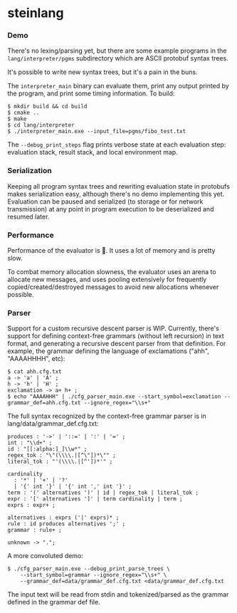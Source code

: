 # steinlang

### Demo

There's no lexing/parsing yet, but there are some example programs in the `lang/interpreter/pgms` subdirectory which are ASCII protobuf syntax trees.

It's possible to write new syntax trees, but it's a pain in the buns.

The `interpreter_main` binary can evaluate them, print any output printed by the program, and print some timing information.
To build:
```
$ mkdir build && cd build
$ cmake ..
$ make
$ cd lang/interpreter
$ ./interpreter_main.exe --input_file=pgms/fibo_test.txt
```

The `--debug_print_steps` flag prints verbose state at each evaluation step: evaluation stack, result stack, and local environment map.

### Serialization

Keeping all program syntax trees and rewriting evaluation state in protobufs makes serialization easy, although there's no demo implementing this yet. Evaluation can be paused and serialized (to storage or for network transmission) at any point in program execution to be deserialized and resumed later.

### Performance

Performance of the evaluator is :shit:. It uses a lot of memory and is pretty slow.

To combat memory allocation slowness, the evaluator uses an arena to allocate new messages, and uses pooling extensively for frequently copied/created/destroyed messages to avoid new allocations whenever possible.

### Parser

Support for a custom recursive descent parser is WIP.
Currently, there's support for defining context-free grammars (without left recursion) in text format, and generating a recursive descent parser from that definition.
For example, the grammar defining the language of exclamations ("ahh", "AAAAHHHH", etc):
```
$ cat ahh.cfg.txt
a -> 'a' | 'A' ;
h -> 'h' | 'H' ;
exclamation -> a+ h+ ;
$ echo "AAAAHHH" | ./cfg_parser_main.exe --start_symbol=exclamation --grammar_def=ahh.cfg.txt --ignore_regex="\\s+"
```

The full syntax recognized by the context-free grammar parser is in lang/data/grammar_def.cfg.txt:
```
produces : '->' | '::=' | ':' | '=' ;
int : "\\d+" ;
id : "[[:alpha:]_]\\w*" ;
regex_tok : "\"(\\\\.|[^\"])*\"" ;
literal_tok : "'(\\\\.|[^'])*'" ;

cardinality 
  : '*' | '+' | '?'
  | '{' int '}' | '{' int ',' int '}' ;
term : '(' alternatives ')' | id | regex_tok | literal_tok ;
expr : '[' alternatives ']' | term cardinality | term ;
exprs : expr+ ;

alternatives : exprs ('|' exprs)* ;
rule : id produces alternatives ';' ;
grammar : rule+ ;

unknown -> ".";
```

A more convoluted demo:
```
$ ./cfg_parser_main.exe --debug_print_parse_trees \
    --start_symbol=grammar --ignore_regex="\\s+" \
    --grammar_def=data/grammar_def.cfg.txt <data/grammar_def.cfg.txt
```
The input text will be read from stdin and tokenized/parsed as the grammar defined in the grammar def file.
